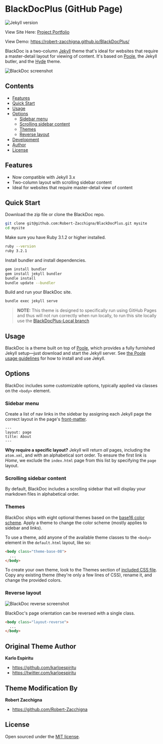 # BlackDocPlus (GitHub Page)

![Jekyll version](https://img.shields.io/badge/Jekyll-3.x-brightgreen.svg?style=flat-square)

View Site Here: [Project Portfolio](https://robert-zacchigna.github.io)

View Demo: https://robert-zacchigna.github.io/BlackDocPlus/

BlackDoc is a two-column [Jekyll](http://jekyllrb.com) theme that's ideal for websites that require a master-detail layout for viewing of content. It's based on [Poole](http://getpoole.com), the Jekyll butler, and the [Hyde](http://hyde.getpoole.com) theme.

![BlackDoc screenshot](https://raw.githubusercontent.com/karloespiritu/blackdoc/master/public/images/blackdoc-screenshot.jpg)

## Contents

- [Features](#features)
- [Quick Start](#quick-start)
- [Usage](#usage)
- [Options](#options)
  - [Sidebar menu](#sidebar-menu)
  - [Scrolling sidebar content](#scrolling-sidebar-content)
  - [Themes](#themes)
  - [Reverse layout](#reverse-layout)
- [Development](#development)
- [Author](#author)
- [License](#license)

## Features

* Now compatible with Jekyll 3.x
* Two-column layout with scrolling sidebar content
* Ideal for websites that require master-detail view of content

## Quick Start

Download the zip file or clone the BlackDoc repo.

```bash
git clone git@github.com:Robert-Zacchigna/BlackDocPlus.git mysite
cd mysite
```
Make sure you have Ruby 3.1.2 or higher installed.

```bash
ruby --version
ruby 3.2.1
```

Install bundler and install dependencies.

```bash
gem install bundler
gem install jekyll bundler
bundle install
bundle update --bundler
```

Build and run your BlackDoc site.

```bash
bundle exec jekyll serve
```

> **NOTE:** This theme is designed to specifically run using GitHub Pages and thus will not run correctly when run locally, to run this site locally use the [BlackDocPlus-Local branch](https://github.com/Robert-Zacchigna/BlackDocPlus/tree/local)

## Usage

BlackDoc is a theme built on top of [Poole](https://github.com/poole/poole), which provides a fully furnished Jekyll setup—just download and start the Jekyll server. See [the Poole usage guidelines](https://github.com/poole/poole#usage) for how to install and use Jekyll.


## Options

BlackDoc includes some customizable options, typically applied via classes on the `<body>` element.


### Sidebar menu

Create a list of nav links in the sidebar by assigning each Jekyll page the correct layout in the page's [front-matter](http://jekyllrb.com/docs/frontmatter/).

```
---
layout: page
title: About
---
```

**Why require a specific layout?** Jekyll will return *all* pages, including the `atom.xml`, and with an alphabetical sort order. To ensure the first link is *Home*, we exclude the `index.html` page from this list by specifying the `page` layout.


### Scrolling sidebar content

By default, BlackDoc includes a scrolling sidebar that will display your markdown files in alphabetical order.

### Themes

BlackDoc ships with eight optional themes based on the [base16 color scheme](https://github.com/chriskempson/base16). Apply a theme to change the color scheme (mostly applies to sidebar and links).

To use a theme, add anyone of the available theme classes to the `<body>` element in the `default.html` layout, like so:

```html
<body class="theme-base-08">
  ...
</body>
```

To create your own theme, look to the Themes section of [included CSS file](https://github.com/karloespiritu/blackdoc/blob/master/public/css/blackdoc.css). Copy any existing theme (they're only a few lines of CSS), rename it, and change the provided colors.

### Reverse layout

![BlackDoc reverse screenshot](https://raw.githubusercontent.com/karloespiritu/BlackDoc/master/public/images/reverse-screenshot.png)

BlackDoc's page orientation can be reversed with a single class.

```html
<body class="layout-reverse">
  ...
</body>
```

## Original Theme Author

**Karlo Espiritu**
- <https://github.com/karloespiritu>
- <https://twitter.com/karloespiritu>

## Theme Modification By

**Robert Zacchigna**
- <https://github.com/Robert-Zacchigna>

## License

Open sourced under the [MIT license](LICENSE.md).
